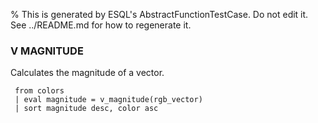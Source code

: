 % This is generated by ESQL's AbstractFunctionTestCase. Do not edit it. See ../README.md for how to regenerate it.

### V MAGNITUDE
Calculates the magnitude of a vector.

```esql
 from colors
 | eval magnitude = v_magnitude(rgb_vector)
 | sort magnitude desc, color asc
```
